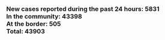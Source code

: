 ### New cases reported during the past 24 hours: 5831<br/>In the community: 43398<br/>At the border: 505<br/>Total: 43903